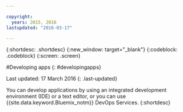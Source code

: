 ```yaml
---

copyright:
  years: 2015, 2016
lastupdated: "2016-03-17"

---
```



{:shortdesc: .shortdesc}
{:new_window: target="_blank"}
{:codeblock: .codeblock}
{:screen: .screen}

#Developing apps
{: #developingapps}

Last updated: 17 March 2016
{: .last-updated}

You can develop applications by using an integrated development environment (IDE) or a text editor, or you can use {{site.data.keyword.Bluemix_notm}} DevOps Services.
{:shortdesc} 
